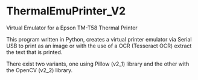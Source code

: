 # ThermalEmuPrinter_V2
 Virtual Emulator for a Epson TM-T58 Thermal Printer

This program written in Python, creates a virtual printer emulator via Serial USB to print as an image or with the use of a OCR (Tesseract OCR) extract the text that is printed.

There exist two variants, one using Pillow (v2_1) library and the other with the OpenCV (v2_2) library.
